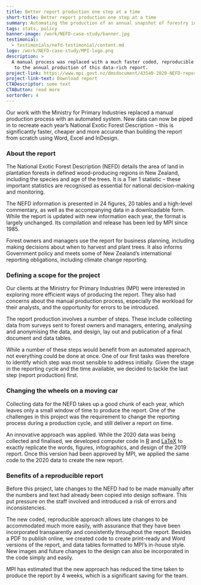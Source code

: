 ```yaml
---
title: Better report production one step at a time
short-title: Better report production one step at a time
summary: Automating the production of an annual snapshot of forestry in New Zealand
tags: stats, policy
banner-image: /work/NEFD-case-study/banner.jpg
testimonial:
  - testimonials/nefd-testimonial/content.md
logo: /work/NEFD-case-study/MPI-logo.png
description: >
  A manual process was replaced with a much faster coded, reproducible approach
   to the annual production of this data-rich report.
project-link: https://www.mpi.govt.nz/dmsdocument/43540-2020-NEFD-report
project-link-text: Download report
CTADescriptor: some text
CTAButton: read more
sortorder: 4
---
```


Our work with the Ministry for Primary Industries replaced a manual production
 process with an automated system. New data can now be piped in to recreate each
  year’s National Exotic Forest Description – this is significantly faster,
  cheaper and more accurate than building the report from scratch using Word,
  Excel and InDesign.

<!--more-->

### About the report

The National Exotic Forest Description (NEFD) details the area of land in
plantation forests in defined wood-producing regions in New Zealand, including
 the species and age of the trees. It is a Tier 1 statistic – these important
 statistics are recognised as essential for national decision-making and
 monitoring.

The NEFD information is presented in 24 figures, 20 tables and a high-level
commentary, as well as the accompanying data in a downloadable form. While the
report is updated with new information each year, the format is largely
unchanged. Its compilation and release has been led by MPI since 1985.

Forest owners and managers use the report for business planning, including
making decisions about when to harvest and plant trees. It also informs
Government policy and meets some of New Zealand’s international reporting
obligations, including climate change reporting.

### Defining a scope for the project

Our clients at the Ministry for Primary Industries (MPI) were interested in
exploring more efficient ways of producing the report. They also had concerns
about the manual production process, especially the workload for their analysts,
 and the opportunity for errors to be introduced.

The report production involves a number of steps. These include collecting data
 from surveys sent to forest owners and managers, entering, analysing and
 anonymising the data, and design, lay out and publication of a final document
  and data tables.

While a number of these steps would benefit from an automated approach, not
 everything could be done at once. One of our first tasks was therefore to
 identify which step was most sensible to address initially. Given the stage
  in the reporting cycle and the time available, we decided to tackle the last
  step (report production) first.

### Changing the wheels on a moving car

Collecting data for the NEFD takes up a good chunk of each year, which leaves
 only a small window of time to produce the report. One of the challenges in
  this project was the requirement to change the reporting process during a
  production cycle, and still deliver a report on time.

An innovative approach was applied. While the 2020 data was being collected and
 finalised, we developed computer code in [R](https://www.r-project.org/) and
  [LaTeX](https://www.latex-project.org/) to exactly replicate the words,
  figures, infographics, and design of the 2019 report. Once this version had
  been approved by MPI, we applied the same code to the 2020 data to create the
  new report.

### Benefits of a reproducible report

Before this project, late changes to the NEFD had to be made manually after the
 numbers and text had already been copied into design software. This put
 pressure on the staff involved and introduced a risk of errors and inconsistencies.

The new coded, reproducible approach allows late changes to be accommodated much
 more easily, with assurance that they have been incorporated transparently and
 consistently throughout the report.
Besides a PDF to publish online, we created code to create print-ready and Word
 versions of the report, and data tables formatted to MPI’s in-house style. New
  images and future changes to the design can also be incorporated in the code
   simply and easily.

MPI has estimated that the new approach has reduced the time taken to produce
 the report by 4 weeks, which is a significant saving for the team.
